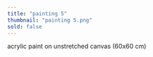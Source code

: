 ```yaml
---
title: "painting 5"
thumbnail: "painting 5.png"
sold: false
---
```

acrylic paint on unstretched canvas (60x60 cm)
